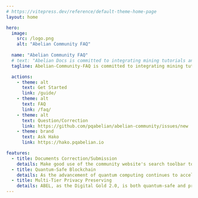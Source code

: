 ```yaml
---
# https://vitepress.dev/reference/default-theme-home-page
layout: home

hero:
  image:
    src: /logo.png
    alt: "Abelian Community FAQ"
  
  name: "Abelian Community FAQ"
  # text: "Abelian Docs is committed to integrating mining tutorials and Q&A for the Abelian Document repository."
  tagline: Abelian-Community-FAQ is committed to integrating mining tutorials and Q&A for the Abelian Community Document repository.

  actions:
    - theme: alt
      text: Get Started
      link: /guide/
    - theme: alt
      text: FAQ
      link: /faq/
    - theme: alt
      text: Question/Correction
      link: https://github.com/pqabelian/abelian-community/issues/new
    - theme: brand
      text: Ask Hako
      link: https://hako.pqabelian.io

features:
  - title: Documents Correction/Submission
    details: Make good use of the community website's search toolbar to input keywords and find relevant knowledge documents.<br>You might also want to ask our AI assistant - <b>Hako <a href="https://hako.pqabelian.io" target="_blank">[click here]</a></b>.<br><br>The Abelian community thrives on collective effort. We welcome corrections to errors in the community document library and encourage you to share your experiences, open-source projects, and tools (anonymously or with attribution) <b><a href="https://github.com/pqabelian/abelian-community/issues/new" target="_blank">[click here]</a></b>.<br><br>If none of the above methods resolve your issue, please join our Discord community for assistance, and we recommend submitting a ticket in the Ticket channel - <b><a href="https://discord.gg/Rrb33mC3Kc" target="_blank">[click here]</a></b>.
  - title: Quantum-Safe Blockchain
    details: As the advancement of quantum computing continues to accelerate, hackers are also leveraging the exponentially more powerful quantum computers to hack blockchain networks and have already been putting the security of major Blockchain systems at risk in the dawn of quantum computing. Abelian is the new generation of blockchain, which, by design, is secure against attacks from quantum computers. The Abelian Foundation R&D team, which consists of cryptographers, mathematicians and crypto engineers, has designed some advanced lattice-based cryptographic schemes based CRYSTALS-Dilithium, which is an NIST standardized cryptographic primitive. The vision of Abelian is to create a store of value digital asset, ABEL, as the Digital Gold 2.0, which is quantum-safe and privacy-preserving.
  - title: Multi-Tier Privacy Preserving
    details: ABEL, as the Digital Gold 2.0, is both quantum-safe and privacy-preserving. Thanks to the innovative technologies developed by the Abelian Foundation's R&D team, Abelian supports multi-tier privacy preserving assurance to ABEL wallets which can be pseudonymous, fully private, as well as complaint-private. The technologies of Abelian include lattice-based linkable ring signature, commitment schemes and zero-knowledge proofs based on NIST standardized cryptographic primitives, namely CRYSTALS-Kyber and CRYSTALS-Dilithium.
---
```


